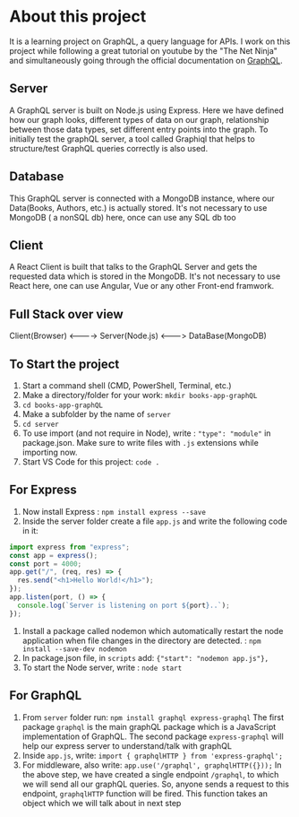 # About this project

It is a learning project on GraphQL, a query language for APIs. I work on this project while following a great tutorial on youtube by the "The Net Ninja" and simultaneously going through the official documentation on <a href="https://graphql.org/" target="_blank"  > GraphQL</a>.

## Server

A GraphQL server is built on Node.js using Express. Here we have defined how our graph looks, different types of data on our graph, relationship between those data types, set different entry points into the graph. To initially test the graphQL server, a tool called Graphiql that helps to structure/test GraphQL queries correctly is also used.

## Database

This GraphQL server is connected with a MongoDB instance, where our Data(Books, Authors, etc.) is actually stored. It's not necessary to use MongoDB ( a nonSQL db) here, once can use any SQL db too

## Client

A React Client is built that talks to the GraphQL Server and gets the requested data which is stored in the MongoDB. It's not necessary to use React here, one can use Angular, Vue or any other Front-end framwork.

## Full Stack over view

Client(Browser) <----> Server(Node.js) <---> DataBase(MongoDB)

## To Start the project

1. Start a command shell (CMD, PowerShell, Terminal, etc.)
1. Make a directory/folder for your work: `mkdir books-app-graphQL`
1. `cd books-app-graphQL`
1. Make a subfolder by the name of `server`
1. `cd server`
1. To use import (and not require in Node), write : `"type": "module"` in package.json. Make sure to write files with `.js` extensions while importing now.
1. Start VS Code for this project: `code .`

## For Express

1. Now install Express : `npm install express --save`
1. Inside the server folder create a file `app.js` and write the following code in it:

```js
import express from "express";
const app = express();
const port = 4000;
app.get("/", (req, res) => {
  res.send("<h1>Hello World!</h1>");
});
app.listen(port, () => {
  console.log(`Server is listening on port ${port}..`);
});
```

1. Install a package called nodemon which automatically restart the node application when file changes in the directory are detected. : `npm install --save-dev nodemon`
1. In package.json file, in `scripts` add:
   `{"start": "nodemon app.js"},`
1. To start the Node server, write : `node start`

## For GraphQL

1. From `server` folder run: `npm install graphql express-graphql` The first package `graphql` is the main graphQL package which is a JavaScript implementation of GraphQL. The second package `express-graphql` will help our express server to understand/talk with graphQL
1. Inside `app.js`, write:
   `import { graphqlHTTP } from 'express-graphql';`
1. For middleware, also write:
   `app.use('/graphql', graphqlHTTP({}));`
   In the above step, we have created a single endpoint `/graphql`, to which we will send all our graphQL queries. So, anyone sends a request to this endpoint, `graphqlHTTP` function will be fired. This function takes an object which we will talk about in next step
